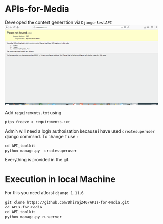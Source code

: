 # APIs-for-Media
Developed the content generation via ```Django-RestAPI```
![demo](https://github.com/Dhiraj240/APIs-for-Media/blob/master/API_toolkit/pictures/demo.gif)

Add ```requirements.txt``` using
```
pip3 freeze > requirements.txt
```
Admin will need a login authorisation because i have used ```createsuperuser``` django command.
To change it use :
```
cd API_toolkit
python manage.py  createsuperuser
```
Everything is provided in the gif.

# Execution in local Machine
For this you need atleast ```django 1.11.6``` 


```
git clone https://github.com/Dhiraj240/APIs-for-Media.git
cd APIs-for-Media
cd API_toolkit
python manage.py runserver
```

